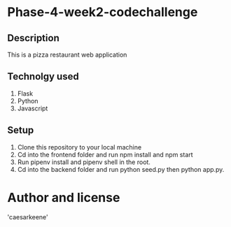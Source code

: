 # Phase-4-week2-codechallenge
## Description 
This is a pizza restaurant web application 
## Technolgy used 
1. Flask 
2. Python
3. Javascript 
## Setup
1. Clone this repository to your local machine 
2. Cd into the frontend folder and run npm install and npm start 
3. Run pipenv install and pipenv shell in the root.
4. Cd into the backend folder and run python seed.py then python app.py. 

# Author and license 
'caesarkeene'